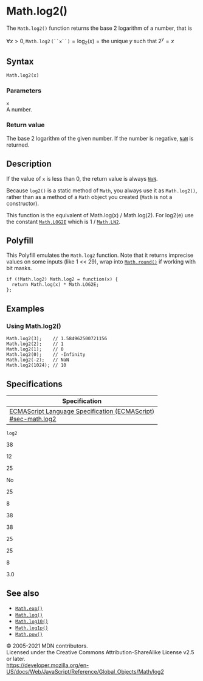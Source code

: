 # Math.log2()

The `Math.log2()` function returns the base 2 logarithm of a number, that is

∀*x* &gt; 0, `Math.log2` ` (``x``) ` = log<sub>2</sub>(_x_) = the unique *y* such that 2<sup>_y_</sup> = *x*

## Syntax

    Math.log2(x)

### Parameters

`x`  
A number.

### Return value

The base 2 logarithm of the given number. If the number is negative, [`NaN`](../nan) is returned.

## Description

If the value of `x` is less than 0, the return value is always [`NaN`](../nan).

Because `log2()` is a static method of `Math`, you always use it as `Math.log2()`, rather than as a method of a `Math` object you created (`Math` is not a constructor).

This function is the equivalent of Math.log(x) / Math.log(2). For log2(e) use the constant [`Math.LOG2E`](log2e) which is 1 / [`Math.LN2`](ln2).

## Polyfill

This Polyfill emulates the `Math.log2` function. Note that it returns imprecise values on some inputs (like 1 &lt;&lt; 29), wrap into [`Math.round()`](round) if working with bit masks.

    if (!Math.log2) Math.log2 = function(x) {
      return Math.log(x) * Math.LOG2E;
    };

## Examples

### Using Math.log2()

    Math.log2(3);    // 1.584962500721156
    Math.log2(2);    // 1
    Math.log2(1);    // 0
    Math.log2(0);    // -Infinity
    Math.log2(-2);   // NaN
    Math.log2(1024); // 10

## Specifications

<table><thead><tr class="header"><th>Specification</th></tr></thead><tbody><tr class="odd"><td><a href="https://tc39.es/ecma262/#sec-math.log2">ECMAScript Language Specification (ECMAScript)<br />
<span class="small">#sec-math.log2</span></a></td></tr></tbody></table>

`log2`

38

12

25

No

25

8

38

38

25

25

8

3.0

## See also

-   [`Math.exp()`](exp)
-   [`Math.log()`](log)
-   [`Math.log10()`](log10)
-   [`Math.log1p()`](log1p)
-   [`Math.pow()`](pow)

© 2005-2021 MDN contributors.  
Licensed under the Creative Commons Attribution-ShareAlike License v2.5 or later.  
<a href="https://developer.mozilla.org/en-US/docs/Web/JavaScript/Reference/Global_Objects/Math/log2" class="_attribution-link">https://developer.mozilla.org/en-US/docs/Web/JavaScript/Reference/Global_Objects/Math/log2</a>
